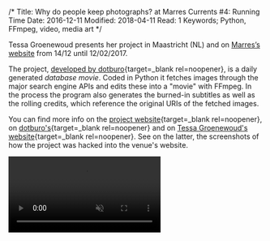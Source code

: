 /*
Title: Why do people keep photographs? at Marres Currents #4: Running Time
Date: 2016-12-11
Modified: 2018-04-11
Read: 1
Keywords; Python, FFmpeg, video, media art
*/

Tessa Groenewoud presents her project in Maastricht (NL) and on 
<a href='http://www.marres.org/programmas/marres-currents-4-tessa-groenewoud/' target='_blank'>Marres’s website</a> 
from 14/12 until 12/02/2017.

The project, [developed by dotburo](https://github.com/pecuchet/wdpkp-4){target=_blank rel=noopener}, is a daily generated *database movie*. 
Coded in Python it fetches images through the major search engine APIs and edits these into a "movie" with FFmpeg. In the process the program
also generates the burned-in subtitles as well as the rolling credits, which reference the original URIs of the fetched images.  

You can find more info on the 
[project website](https://whydopeoplekeepphotographs.net/){target=_blank rel=noopener},
on 
[dotburo's](https://dotburo.org/why-do-people-keep-photographs/){target=_blank rel=noopener} 
and on 
[Tessa Groenewoud's website](https://tessagroenewoud.nl/works/Why-do-People-keep-Photographs){target=_blank rel=noopener}. 
See on the latter, the screenshots of how the project was hacked into the venue's website.  

<video preload="auto" muted="" controls>
    <source src="https://whydopeoplekeepphotographs.net/videos/latest" type="video/mp4">
</video>
